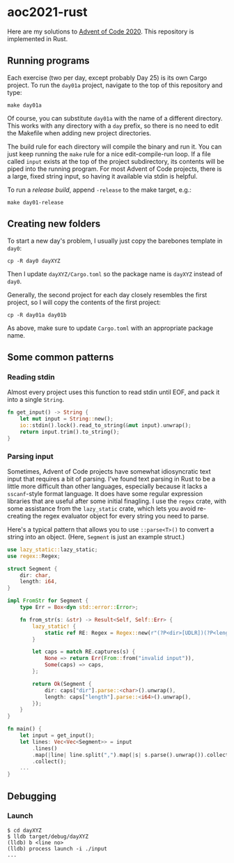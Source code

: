 # aoc2021-rust

Here are my solutions to [Advent of Code 2020](https://adventofcode.com/2021). This repository is implemented in Rust.

## Running programs

Each exercise (two per day, except probably Day 25) is its own Cargo project. To run the `day01a` project, navigate to the top of this repository and type:

```
make day01a
```

Of course, you can substitute `day01a` with the name of a different directory. This works with any directory with a `day` prefix, so there is no need to edit the Makefile when adding new project directories.

The build rule for each directory will compile the binary and run it. You can just keep running the `make` rule for a nice edit-compile-run loop. If a file called `input` exists at the top of the project subdirectory, its contents will be piped into the running program. For most Advent of Code projects, there is a large, fixed string input, so having it available via stdin is helpful.

To run a *release build*, append `-release` to the make target, e.g.:

```
make day01-release
```

## Creating new folders

To start a new day's problem, I usually just copy the barebones template in `day0`:

```
cp -R day0 dayXYZ
```

Then I update `dayXYZ/Cargo.toml` so the package name is `dayXYZ` instead of `day0`.

Generally, the second project for each day closely resembles the first project, so I will copy the contents of the first project:

```
cp -R day01a day01b
```

As above, make sure to update `Cargo.toml` with an appropriate package name.

## Some common patterns

### Reading stdin

Almost every project uses this function to read stdin until EOF, and pack it into a single `String`.


```rust
fn get_input() -> String {
    let mut input = String::new();
    io::stdin().lock().read_to_string(&mut input).unwrap();
    return input.trim().to_string();
}
```

### Parsing input

Sometimes, Advent of Code projects have somewhat idiosyncratic text input that requires a bit of parsing. I've found text parsing in Rust to be a little more difficult than other languages, especially because it lacks a `sscanf`-style format language. It does have some regular expression libraries that are useful after some initial finagling. I use the `regex` crate, with some assistance from the `lazy_static` crate, which lets you avoid re-creating the regex evaluator object for every string you need to parse.

Here's a typical pattern that allows you to use `::parse<T>()` to convert a string into an object. (Here, `Segment` is just an example struct.)

```rust
use lazy_static::lazy_static;
use regex::Regex;

struct Segment {
    dir: char,
    length: i64,
}

impl FromStr for Segment {
    type Err = Box<dyn std::error::Error>;

    fn from_str(s: &str) -> Result<Self, Self::Err> {
        lazy_static! {
            static ref RE: Regex = Regex::new(r"(?P<dir>[UDLR])(?P<length>\d+)").unwrap();
        }

        let caps = match RE.captures(s) {
            None => return Err(From::from("invalid input")),
            Some(caps) => caps,
        };

        return Ok(Segment {
            dir: caps["dir"].parse::<char>().unwrap(),
            length: caps["length"].parse::<i64>().unwrap(),
        });
    }
}

fn main() {
    let input = get_input();
    let lines: Vec<Vec<Segment>> = input
        .lines()
        .map(|line| line.split(",").map(|s| s.parse().unwrap()).collect())
        .collect();
    ...
}
```

## Debugging

### Launch

```
$ cd dayXYZ
$ lldb target/debug/dayXYZ
(lldb) b <line no>
(lldb) process launch -i ./input
...
```
